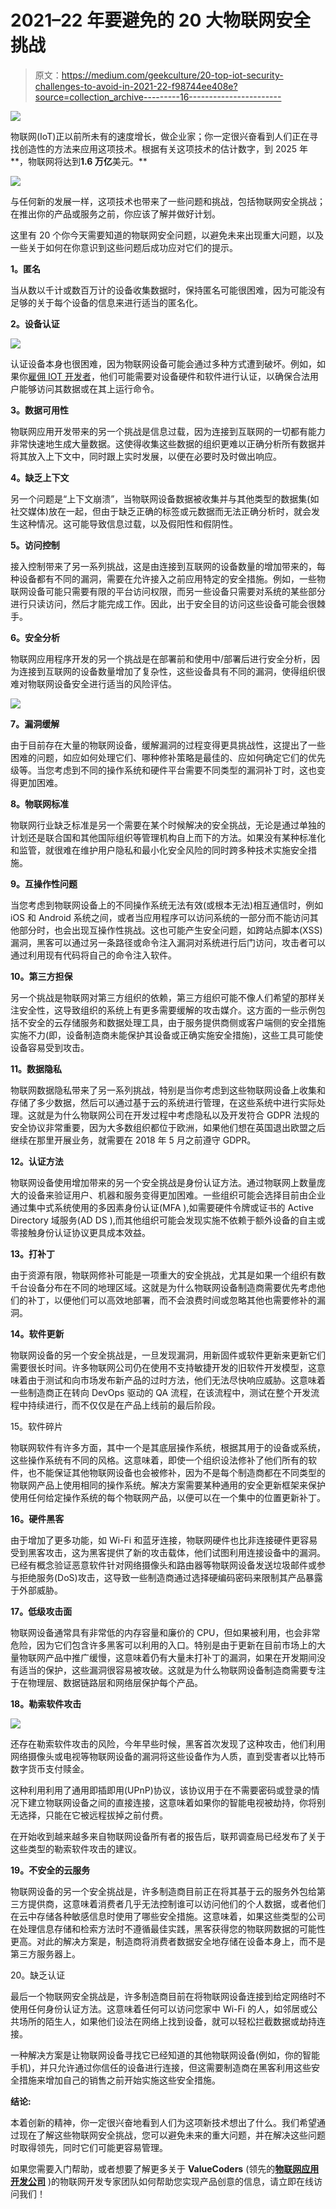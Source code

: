 # 2021–22 年要避免的 20 大物联网安全挑战

> 原文：<https://medium.com/geekculture/20-top-iot-security-challenges-to-avoid-in-2021-22-f98744ee408e?source=collection_archive---------16----------------------->

![](img/891bdf98e1ba69bf01cfd8196dcbdc8b.png)

物联网(IoT)正以前所未有的速度增长，做企业家；你一定很兴奋看到人们正在寻找创造性的方法来应用这项技术。根据有关这项技术的估计数字，到 2025 年**，物联网将达到**1.6 万亿**美元。**

![](img/77315985ad958b61b99de68e1273ca5d.png)

与任何新的发展一样，这项技术也带来了一些问题和挑战，包括物联网安全挑战；在推出你的产品或服务之前，你应该了解并做好计划。

这里有 20 个你今天需要知道的物联网安全问题，以避免未来出现重大问题，以及一些关于如何在你意识到这些问题后成功应对它们的提示。

**1。匿名**

当从数以千计或数百万计的设备收集数据时，保持匿名可能很困难，因为可能没有足够的关于每个设备的信息来进行适当的匿名化。

**2。设备认证**

![](img/46f3acca70c7fcae255e54954acf001c.png)

认证设备本身也很困难，因为物联网设备可能会通过多种方式遭到破坏。例如，如果你[雇佣 IOT 开发者](https://www.valuecoders.com/hire-developers/hire-iot-developers?utm_source=Ang_N12&utm_medium=web&utm_id=iotsecurity)，他们可能需要对设备硬件和软件进行认证，以确保合法用户能够访问其数据或在其上运行命令。

**3。数据可用性**

物联网应用开发带来的另一个挑战是信息过载，因为连接到互联网的一切都有能力非常快速地生成大量数据。这使得收集这些数据的组织更难以正确分析所有数据并将其放入上下文中，同时跟上实时发展，以便在必要时及时做出响应。

**4。缺乏上下文**

另一个问题是“上下文崩溃”，当物联网设备数据被收集并与其他类型的数据集(如社交媒体)放在一起，但由于缺乏正确的标签或元数据而无法正确分析时，就会发生这种情况。这可能导致信息过载，以及假阳性和假阴性。

**5。访问控制**

接入控制带来了另一系列挑战，这是由连接到互联网的设备数量的增加带来的，每种设备都有不同的漏洞，需要在允许接入之前应用特定的安全措施。例如，一些物联网设备可能只需要有限的平台访问权限，而另一些设备只需要对系统的某些部分进行只读访问，然后才能完成工作。因此，出于安全目的访问这些设备可能会很棘手。

**6。安全分析**

物联网应用程序开发的另一个挑战是在部署前和使用中/部署后进行安全分析，因为连接到互联网的设备数量增加了复杂性，这些设备具有不同的漏洞，使得组织很难对物联网设备安全进行适当的风险评估。

![](img/f028dba689f43fc96c00c9dd9a5c39da.png)

**7。漏洞缓解**

由于目前存在大量的物联网设备，缓解漏洞的过程变得更具挑战性，这提出了一些困难的问题，如应如何处理它们、哪种修补策略是最佳的、应如何确定它们的优先级等。当您考虑到不同的操作系统和硬件平台需要不同类型的漏洞补丁时，这也变得更加困难。

**8。物联网标准**

物联网行业缺乏标准是另一个需要在某个时候解决的安全挑战，无论是通过单独的计划还是联合国和其他国际组织等管理机构自上而下的方法。如果没有某种标准化和监管，就很难在维护用户隐私和最小化安全风险的同时跨多种技术实施安全措施。

**9。互操作性问题**

当您考虑到物联网设备上的不同操作系统无法有效(或根本无法)相互通信时，例如 iOS 和 Android 系统之间，或者当应用程序可以访问系统的一部分而不能访问其他部分时，也会出现互操作性挑战。这也可能产生安全问题，如跨站点脚本(XSS)漏洞，黑客可以通过另一条路径或命令注入漏洞对系统进行后门访问，攻击者可以通过利用现有代码将自己的命令注入软件。

**10。第三方担保**

另一个挑战是物联网对第三方组织的依赖，第三方组织可能不像人们希望的那样关注安全性，这导致组织的系统上有更多需要缓解的攻击媒介。这方面的一些示例包括不安全的云存储服务和数据处理工具，由于服务提供商侧或客户端侧的安全措施实施不力(即，设备制造商未能保护其设备或正确实施安全措施)，这些工具可能使设备容易受到攻击。

**11。数据隐私**

物联网数据隐私带来了另一系列挑战，特别是当你考虑到这些物联网设备上收集和存储了多少数据，然后可以通过基于云的系统进行管理，在这些系统中进行实际处理。这就是为什么物联网公司在开发过程中考虑隐私以及开发符合 GDPR 法规的安全协议非常重要，因为大多数组织都位于欧洲，如果他们想在英国退出欧盟之后继续在那里开展业务，就需要在 2018 年 5 月之前遵守 GDPR。

**12。认证方法**

物联网设备使用增加带来的另一个安全挑战是身份认证方法。通过物联网上数量庞大的设备来验证用户、机器和服务变得更加困难。一些组织可能会选择目前由企业通过集中式系统使用的多因素身份认证(MFA ),如需要硬件令牌或证书的 Active Directory 域服务(AD DS ),而其他组织可能会发现实施不依赖于额外设备的自主或零接触身份认证协议更具成本效益。

**13。打补丁**

由于资源有限，物联网修补可能是一项重大的安全挑战，尤其是如果一个组织有数千台设备分布在不同的地理区域。这就是为什么物联网设备制造商需要优先考虑他们的补丁，以便他们可以高效地部署，而不会浪费时间或忽略其他也需要修补的漏洞。

**14。软件更新**

物联网设备的另一个安全挑战是，一旦发现漏洞，用新固件或软件更新来更新它们需要很长时间。许多物联网公司仍在使用不支持敏捷开发的旧软件开发模型，这意味着由于测试和向市场发布新产品的过时方法，他们无法尽快响应威胁。这意味着一些制造商正在转向 DevOps 驱动的 QA 流程，在该流程中，测试在整个开发流程中持续进行，而不仅仅是在产品上线前的最后阶段。

15。软件碎片

物联网软件有许多方面，其中一个是其底层操作系统，根据其用于的设备或系统，这些操作系统有不同的风格。这意味着，即使一个组织设法修补了他们所有的软件，也不能保证其他物联网设备也会被修补，因为不是每个制造商都在不同类型的物联网产品上使用相同的操作系统。解决方案需要某种通用的安全更新框架来保护使用任何给定操作系统的每个物联网产品，以便可以在一个集中的位置更新补丁。

**16。硬件黑客**

由于增加了更多功能，如 Wi-Fi 和蓝牙连接，物联网硬件也比非连接硬件更容易受到黑客攻击，这为黑客提供了新的攻击载体，他们试图利用连接设备中的漏洞。已经有概念验证恶意软件针对网络摄像头和路由器等物联网设备发送垃圾邮件或参与拒绝服务(DoS)攻击，这导致一些制造商通过选择硬编码密码来限制其产品暴露于外部威胁。

**17。低级攻击面**

物联网设备通常具有非常低的内存容量和廉价的 CPU，但如果被利用，也会非常危险，因为它们包含许多黑客可以利用的入口。特别是由于更新在目前市场上的大量物联网产品中推广缓慢，这意味着仍有大量未打补丁的漏洞，如果在开发期间没有适当的保护，这些漏洞很容易被攻破。这就是为什么物联网设备制造商需要专注于在物理层、数据链路层和网络层保护每个产品。

**18。勒索软件攻击**

![](img/f69159a1e98e4fde3dd7ef83356af780.png)

还存在勒索软件攻击的风险，今年早些时候，黑客首次发现了这种攻击，他们利用网络摄像头或电视等物联网设备的漏洞将这些设备作为人质，直到受害者以比特币数字货币支付赎金。

这种利用利用了通用即插即用(UPnP)协议，该协议用于在不需要密码或登录的情况下建立物联网设备之间的直接连接，这意味着如果你的智能电视被劫持，你将别无选择，只能在它被远程拔掉之前付费。

在开始收到越来越多来自物联网设备所有者的报告后，联邦调查局已经发布了关于这些类型的勒索软件攻击的建议。

**19。不安全的云服务**

物联网设备的另一个安全挑战是，许多制造商目前正在将其基于云的服务外包给第三方提供商，这意味着消费者几乎无法控制谁可以访问他们的个人数据，或者他们在云中存储各种敏感信息时使用了哪些安全措施。这意味着，如果这些类型的公司在处理信息存储和检索方法时不遵循最佳实践，黑客获得您的物联网数据的可能性更高。对此的解决方案是，制造商将消费者数据安全地存储在设备本身上，而不是第三方服务器上。

20。缺乏认证

最后一个物联网安全挑战是，许多制造商目前在将物联网设备连接到给定网络时不使用任何身份认证方法。这意味着任何可以访问您家中 Wi-Fi 的人，如邻居或公共场所的陌生人，如果他们设法在网络上找到设备，就可以轻松拦截数据或劫持连接。

一种解决方案是让物联网设备寻找它已经知道的其他物联网设备(例如，你的智能手机)，并只允许通过你信任的设备进行连接，但这需要制造商在黑客利用这些安全措施来增加自己的销售之前开始实施这些安全措施。

**结论:**

本着创新的精神，你一定很兴奋地看到人们为这项新技术想出了什么。我们希望通过现在了解这些物联网安全挑战，您可以避免未来的重大问题，并在解决这些问题时取得领先，同时它们可能更容易管理。

如果您需要入门帮助，或者想要了解更多关于 **ValueCoders** (领先的[**物联网应用开发公司**](https://www.valuecoders.com/iot-development-company?utm_source=Ang_N12&utm_medium=web&utm_id=iotsecurity) )的物联网开发专家团队如何帮助您实现产品创意的信息，请立即在线访问我们！